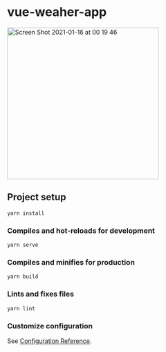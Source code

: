 # vue-weaher-app


<img width="350" alt="Screen Shot 2021-01-16 at 00 19 46" src="https://user-images.githubusercontent.com/59533680/104971456-e5b04880-59ff-11eb-9b39-50c71934275c.png">


## Project setup
```
yarn install
```

### Compiles and hot-reloads for development
```
yarn serve
```

### Compiles and minifies for production
```
yarn build
```

### Lints and fixes files
```
yarn lint
```

### Customize configuration
See [Configuration Reference](https://cli.vuejs.org/config/).
